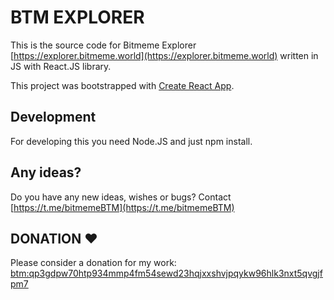 # BTM EXPLORER

This is the source code for Bitmeme Explorer [https://explorer.bitmeme.world](https://explorer.bitmeme.world) written in JS with React.JS library.

This project was bootstrapped with [Create React App](https://github.com/facebook/create-react-app).

## Development

For developing this you need Node.JS and just npm install.

## Any ideas?

Do you have any new ideas, wishes or bugs? Contact [https://t.me/bitmemeBTM](https://t.me/bitmemeBTM)

## DONATION ♥

Please consider a donation for my work: [btm:qp3gdpw70htp934mmp4fm54sewd23hqjxxshvjpqykw96hlk3nxt5qvgjfpm7](https://explorer.bitmeme.world/addresses/btm:qp3gdpw70htp934mmp4fm54sewd23hqjxxshvjpqykw96hlk3nxt5qvgjfpm7)
